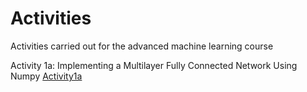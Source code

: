 # Activities
Activities carried out for the advanced machine learning course

Activity 1a: Implementing a Multilayer Fully Connected Network Using Numpy [Activity1a](https://github.com/Soluciones-TI-Team-35/Activities/tree/main/Activity1a)

